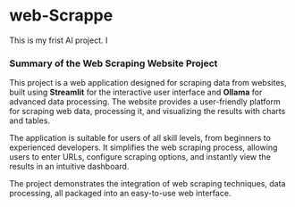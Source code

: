 # web-Scrappe

This is my frist AI project. I 
### Summary of the Web Scraping Website Project

This project is a web application designed for scraping data from websites, built using **Streamlit** for the interactive user interface and **Ollama** for advanced data processing. The website provides a user-friendly platform for scraping web data, processing it, and visualizing the results with charts and tables. 

The application is suitable for users of all skill levels, from beginners to experienced developers. It simplifies the web scraping process, allowing users to enter URLs, configure scraping options, and instantly view the results in an intuitive dashboard. 

The project demonstrates the integration of web scraping techniques, data processing, all packaged into an easy-to-use web interface.

